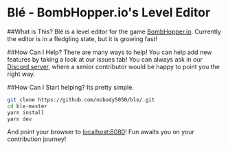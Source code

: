 # Blé - BombHopper.io's Level Editor

##What is This?
Blé is a level editor for the game [BombHopper.io](https://bombhopper.io).
Currently the editor is in a fledgling state, but it is growing fast!

##How Can I Help?
There are many ways to help!
You can help add new features by taking a look at our issues tab! You can always ask in our [Discord server](https://discord.gg/VFGTWnZ), where a senior contributor would be happy to point you the right way.

##How Can I Start helping?
Its pretty simple.
```sh 
git clone https://github.com/nobody5050/ble/.git
cd ble-master
yarn install
yarn dev
```

And point your browser to [localhost:8080](http://localhost:8080)!
Fun awaits you on your contribution journey!
